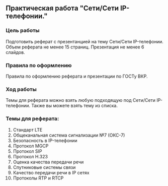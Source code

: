 ## Практическая работа "Сети/Сети IP-телефонии."

### Цель работы
Подготовить реферат с презентанцией на тему Сети/Сети IP-телефонии. Объем реферата не менее 15 страниц. Презентация не менее 6 слайдов. 
### Правила по оформлению
Правила по оформлению реферата и презентации по ГОСТу ВКР.

### Ход работы
 Темы для реферата можно взять любую подходящую под Сети/Сети IP-телефонии. Также вы можете взять тему из списка.
 
### Темы для реферата:
1. Стандарт LTE
2. Общеканальная система сигнализации №7 (ОКС-7)
3. Безопасность в IP-телефонии
4. Протокол MGCP
5. Протокол SIP
6. Протокол H.323
7. Оценка качества передачи речи
8. Спутниковые системы связи
9. Качество передачи речи в IP сетях
10. Протоколы RTP и RTCP
